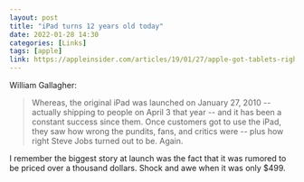 ```yaml
---
layout: post
title: "iPad turns 12 years old today"
date: 2022-01-28 14:30
categories: [Links]
tags: [apple]
link: https://appleinsider.com/articles/19/01/27/apple-got-tablets-right-and-created-a-whole-new-market-with-the-ipad?utm_medium=rss
---
```


William Gallagher:

>Whereas, the original iPad was launched on January 27, 2010 -- actually shipping to people on April 3 that year -- and it has been a constant success since them. Once customers got to use the iPad, they saw how wrong the pundits, fans, and critics were -- plus how right Steve Jobs turned out to be. Again.

I remember the biggest story at launch was the fact that it was rumored to be priced over a thousand dollars. Shock and awe when it was only $499.
